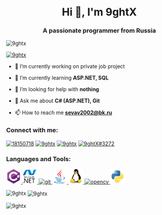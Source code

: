 <h1 align="center">Hi 👋, I'm 9ghtX</h1>
<h3 align="center">A passionate programmer from Russia</h3>

<p align="left"> <img src="https://komarev.com/ghpvc/?username=9ghtx&label=Profile%20views&color=0e75b6&style=flat" alt="9ghtx" /> </p>

<p align="left"> <a href="https://github.com/ryo-ma/github-profile-trophy"><img src="https://github-profile-trophy.vercel.app/?username=9ghtx" alt="9ghtx" /></a> </p>

- 🔭 I’m currently working on private job project

- 🌱 I’m currently learning **ASP.NET, SQL**

- 🤝 I’m looking for help with **nothing**

- 💬 Ask me about **C# (ASP.NET), Git**

- 📫 How to reach me **sevav2002@bk.ru**

<h3 align="left">Connect with me:</h3>
<p align="left">
<a href="https://stackoverflow.com/users/18150718" target="blank"><img align="center" src="https://raw.githubusercontent.com/rahuldkjain/github-profile-readme-generator/master/src/images/icons/Social/stack-overflow.svg" alt="18150718" height="30" width="40" /></a>
<a href="https://instagram.com/9ghtx" target="blank"><img align="center" src="https://raw.githubusercontent.com/rahuldkjain/github-profile-readme-generator/master/src/images/icons/Social/instagram.svg" alt="9ghtx" height="30" width="40" /></a>
<a href="https://www.youtube.com/c/9ghtx" target="blank"><img align="center" src="https://raw.githubusercontent.com/rahuldkjain/github-profile-readme-generator/master/src/images/icons/Social/youtube.svg" alt="9ghtx" height="30" width="40" /></a>
<a href="https://discord.gg/9ghtX#3272" target="blank"><img align="center" src="https://raw.githubusercontent.com/rahuldkjain/github-profile-readme-generator/master/src/images/icons/Social/discord.svg" alt="9ghtX#3272" height="30" width="40" /></a>
</p>

<h3 align="left">Languages and Tools:</h3>
<p align="left"> <a href="https://www.w3schools.com/cs/" target="_blank" rel="noreferrer"> <img src="https://raw.githubusercontent.com/devicons/devicon/master/icons/csharp/csharp-original.svg" alt="csharp" width="40" height="40"/> </a> <a href="https://dotnet.microsoft.com/" target="_blank" rel="noreferrer"> <img src="https://raw.githubusercontent.com/devicons/devicon/master/icons/dot-net/dot-net-original-wordmark.svg" alt="dotnet" width="40" height="40"/> </a> <a href="https://git-scm.com/" target="_blank" rel="noreferrer"> <img src="https://www.vectorlogo.zone/logos/git-scm/git-scm-icon.svg" alt="git" width="40" height="40"/> </a> <a href="https://www.java.com" target="_blank" rel="noreferrer"> <img src="https://raw.githubusercontent.com/devicons/devicon/master/icons/java/java-original.svg" alt="java" width="40" height="40"/> </a> <a href="https://www.linux.org/" target="_blank" rel="noreferrer"> <img src="https://raw.githubusercontent.com/devicons/devicon/master/icons/linux/linux-original.svg" alt="linux" width="40" height="40"/> </a> <a href="https://opencv.org/" target="_blank" rel="noreferrer"> <img src="https://www.vectorlogo.zone/logos/opencv/opencv-icon.svg" alt="opencv" width="40" height="40"/> </a> <a href="https://www.python.org" target="_blank" rel="noreferrer"> <img src="https://raw.githubusercontent.com/devicons/devicon/master/icons/python/python-original.svg" alt="python" width="40" height="40"/> </a> </p>

<p><img align="left" src="https://github-readme-stats.vercel.app/api/top-langs?username=9ghtx&show_icons=true&locale=en&layout=compact" alt="9ghtx" /></p>

<p>&nbsp;<img align="center" src="https://github-readme-stats.vercel.app/api?username=9ghtx&show_icons=true&locale=en" alt="9ghtx" /></p>

<p><img align="center" src="https://github-readme-streak-stats.herokuapp.com/?user=9ghtx&" alt="9ghtx" /></p>
